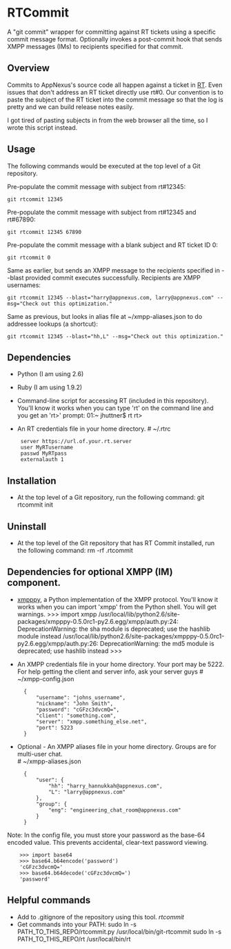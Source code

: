# RTCommit

A "git commit" wrapper for committing against RT tickets using a specific commit message format.
Optionally invokes a post-commit hook that sends XMPP messages (IMs) to recipients specified for that commit.

## Overview

Commits to AppNexus's source code all happen against a ticket in [RT](http://bestpractical.com/rt/).
Even issues that don't address an RT ticket directly use rt#0.  Our convention
is to paste the subject of the RT ticket into the commit message
so that the log is pretty and we can build release notes easily.

I got tired of pasting subjects in from the web browser all the time, so I wrote this script instead.

## Usage

The following commands would be executed at the top level of a Git repository.

Pre-populate the commit message with subject from rt#12345:

	git rtcommit 12345

Pre-populate the commit message with subject from rt#12345 and rt#67890:

	git rtcommit 12345 67890

Pre-populate the commit message with a blank subject and RT ticket ID 0:

	git rtcommit 0

Same as earlier, but sends an XMPP message to the recipients specified in --blast provided commit executes successfully.  Recipients are XMPP usernames:

	git rtcommit 12345 --blast="harry@appnexus.com, larry@appnexus.com" --msg="Check out this optimization."

Same as previous, but looks in alias file at ~/xmpp-aliases.json to do addressee lookups (a shortcut):

	git rtcommit 12345 --blast="hh,L" --msg="Check out this optimization."

## Dependencies

*  Python (I am using 2.6)
*  Ruby (I am using 1.9.2)
*  Command-line script for accessing RT (included in this repository). You'll know it works when you can type 'rt' on the command line and you get an 'rt>' prompt:
		01:~ jhuttner$ rt
		rt> 
*  An RT credentials file in your home directory.
		# ~/.rtrc

		server https://url.of.your.rt.server
		user MyRTusername
		passwd MyRTpass
		externalauth 1

## Installation

* At the top level of a Git repository, run the following command:
		git rtcommit init

## Uninstall

* At the top level of the Git repository that has RT Commit installed, run the following command:
		rm -rf .rtcommit

## Dependencies for optional XMPP (IM) component.

* [xmpppy](http://xmpppy.sourceforge.net/), a Python implementation of the XMPP protocol.  You'll know it works when you can import 'xmpp' from the Python shell.  You will get warnings.
		>>> import xmpp
		/usr/local/lib/python2.6/site-packages/xmpppy-0.5.0rc1-py2.6.egg/xmpp/auth.py:24: DeprecationWarning: the sha module is deprecated; use the hashlib module instead
		/usr/local/lib/python2.6/site-packages/xmpppy-0.5.0rc1-py2.6.egg/xmpp/auth.py:26: DeprecationWarning: the md5 module is deprecated; use hashlib instead
		>>> 

* An XMPP credentials file in your home directory.  Your port may be 5222.  For help getting the client and server info, ask your server guys
		# ~/xmpp-config.json

		{
			"username": "johns_username",
			"nickname": "John Smith",
			"password": "cGFzc3dvcmQ=",
			"client": "something.com",
			"server": "xmpp.something_else.net",
			"port": 5223
		}

* Optional - An XMPP aliases file in your home directory.  Groups are for multi-user chat.  
		# ~/xmpp-aliases.json

		{
			"user": {
				"hh": "harry_hannukkah@appnexus.com",
				"L": "larry@appnexus.com"
			},
			"group": {
				"eng": "engineering_chat_room@appnexus.com"
			}
		}


Note: In the config file, you must store your password as the base-64 encoded value.  This prevents accidental, clear-text password viewing.  

		>>> import base64
		>>> base64.b64encode('password')
		'cGFzc3dvcmQ='
		>>> base64.b64decode('cGFzc3dvcmQ=')
		'password'

## Helpful commands

* Add to .gitignore of the repository using this tool.
		*rtcommit*
* Get commands into your PATH:
		sudo ln -s PATH_TO_THIS_REPO/rtcommit.py /usr/local/bin/git-rtcommit
		sudo ln -s PATH_TO_THIS_REPO/rt /usr/local/bin/rt

